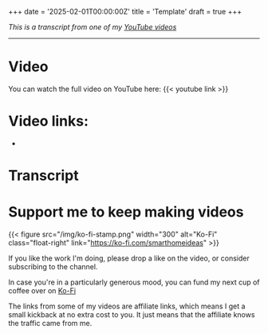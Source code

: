 +++
date = '2025-02-01T00:00:00Z'
title = 'Template'
draft = true
+++

_This is a transcript from one of my [YouTube videos](https://www.youtube.com/@BensSmartHomeIdeas)_

---

# Video

You can watch the full video on YouTube here:
{{< youtube link >}}

# Video links:
- 

# Transcript


# Support me to keep making videos

{{< figure src="/img/ko-fi-stamp.png" width="300" alt="Ko-Fi" class="float-right" link="https://ko-fi.com/smarthomeideas" >}}
  
If you like the work I'm doing, please drop a like on the video, or consider subscribing to the channel.

In case you're in a particularly generous mood, you can fund my next cup of coffee over on [Ko-Fi](https://ko-fi.com/smarthomeideas)

The links from some of my videos are affiliate links, which means I get a small kickback at no extra cost to you. It just means that the affiliate knows the traffic came from me.
